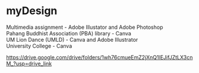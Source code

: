 # myDesign

Multimedia assignment - Adobe Illustator and Adobe Photoshop <br/>
Pahang Buddhist Association (PBA) library - Canva  <br/>
UM Lion Dance (UMLD) - Canva and Adobe Illustrator  <br/>
University College - Canva <br/>

https://drive.google.com/drive/folders/1wh76cmueEmZ2jXnQ1lEJifJZtLX3cnM_?usp=drive_link
